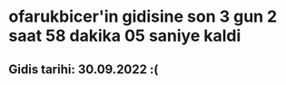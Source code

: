 # ofarukbicer'in gidisine son 3 gun 2 saat 58 dakika 05 saniye kaldi

## Gidis tarihi: 30.09.2022 :(